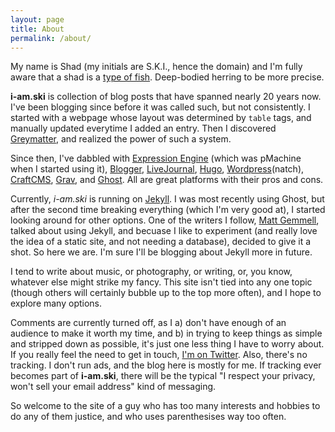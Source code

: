 ```yaml
---
layout: page
title: About
permalink: /about/
---
```



My name is Shad (my initials are S.K.I., hence the domain) and I'm fully aware that a shad is a [type of fish](https://en.wikipedia.org/wiki/American_shad). Deep-bodied herring to be more precise.

**i-am.ski** is collection of blog posts that have spanned nearly 20 years now. I've been blogging since before it was called such, but not consistently. I started with a webpage whose layout was determined by `table` tags, and manually updated everytime I added an entry. Then I discovered [Greymatter](https://en.wikipedia.org/wiki/Greymatter_(software)), and realized the power of such a system.

Since then, I've dabbled with [Expression Engine](https://expressionengine.com/) (which was pMachine when I started using it), [Blogger](https://www.blogger.com/), [LiveJournal](https://livejournal.com), [Hugo](https://gohugo.io/), [Wordpress](https://www.wordpress.com)(natch), [CraftCMS](https://craftcms.com), [Grav](https://getgrav.org/), and [Ghost](https://ghost.org/). All are great platforms with their pros and cons.

Currently, _i-am.ski_ is running on [Jekyll](https://jekyllrb.com). I was most recently using Ghost, but after the second time breaking everything (which I'm very good at), I started looking around for other options. One of the writers I follow, [Matt Gemmell](https://mattgemmell.com), talked about using Jekyll, and becuase I like to experiment (and really love the idea of a static site, and not needing a database), decided to give it a shot. So here we are. I'm sure I'll be blogging about Jekyll more in future.

I tend to write about music, or photography, or writing, or, you know, whatever else might strike my fancy. This site isn't tied into any one topic (though others will certainly bubble up to the top more often), and I hope to explore many options.

Comments are currently turned off, as I a) don't have enough of an audience to make it worth my time, and b) in trying to keep things as simple and stripped down as possible, it's just one less thing I have to worry about. If you really feel the need to get in touch, [I'm on Twitter](https://www.twitter.com/helbnt). Also, there's no tracking. I don't run ads, and the blog here is mostly for me. If tracking ever becomes part of **i-am.ski**, there will be the typical "I respect your privacy, won't sell your email address" kind of messaging.

So welcome to the site of a guy who has too many interests and hobbies to do any of them justice, and who uses parenthesises way too often.
